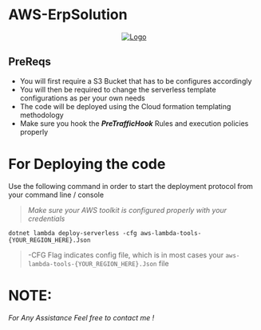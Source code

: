 # AWS-ErpSolution
<p align="center">
  <a href="https://github.com/waleed-javed/AWS-ErpSolution">
    <img src="https://imgix.datadoghq.com/img/solutions/aws-hero.png?ch=Width&fit=max&auto=compress&auto=format" alt="Logo">
  </a>
</p>

## PreReqs
- You will first require a S3 Bucket that has to be configures accordingly
- You will then be required to change the serverless template configurations as per your own needs
- The code will be deployed using the Cloud formation templating methodology
- Make sure you hook the _**PreTrafficHook**_ Rules and execution policies properly

# For Deploying the code

Use the following command in order to start the deployment protocol from your command line / console
> _Make sure your AWS toolkit is configured properly with your credentials_
``` 
dotnet lambda deploy-serverless -cfg aws-lambda-tools-{YOUR_REGION_HERE}.Json
```
> -CFG Flag indicates config file, which is in most cases your ```aws-lambda-tools-{YOUR_REGION_HERE}.Json``` file

# NOTE:

_*For Any Assistance Feel free to contact me !*_
